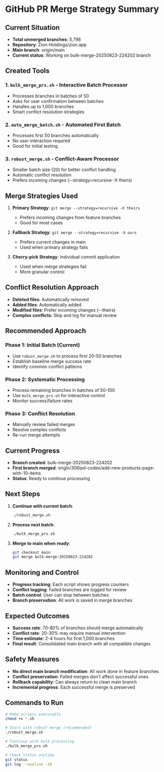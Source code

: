 # GitHub PR Merge Strategy Summary

## Current Situation
- **Total unmerged branches**: 5,798
- **Repository**: Zion-Holdings/zion.app
- **Main branch**: origin/main
- **Current status**: Working on bulk-merge-20250823-224202 branch

## Created Tools

### 1. `bulk_merge_prs.sh` - Interactive Batch Processor
- Processes branches in batches of 50
- Asks for user confirmation between batches
- Handles up to 1,000 branches
- Smart conflict resolution strategies

### 2. `auto_merge_batch.sh` - Automated First Batch
- Processes first 50 branches automatically
- No user interaction required
- Good for initial testing

### 3. `robust_merge.sh` - Conflict-Aware Processor
- Smaller batch size (20) for better conflict handling
- Automatic conflict resolution
- Prefers incoming changes (--strategy=recursive -X theirs)

## Merge Strategies Used

1. **Primary Strategy**: `git merge --strategy=recursive -X theirs`
   - Prefers incoming changes from feature branches
   - Good for most cases

2. **Fallback Strategy**: `git merge --strategy=recursive -X ours`
   - Prefers current changes in main
   - Used when primary strategy fails

3. **Cherry-pick Strategy**: Individual commit application
   - Used when merge strategies fail
   - More granular control

## Conflict Resolution Approach

- **Deleted files**: Automatically removed
- **Added files**: Automatically added
- **Modified files**: Prefer incoming changes (--theirs)
- **Complex conflicts**: Skip and log for manual review

## Recommended Approach

### Phase 1: Initial Batch (Current)
- Use `robust_merge.sh` to process first 20-50 branches
- Establish baseline merge success rate
- Identify common conflict patterns

### Phase 2: Systematic Processing
- Process remaining branches in batches of 50-100
- Use `bulk_merge_prs.sh` for interactive control
- Monitor success/failure rates

### Phase 3: Conflict Resolution
- Manually review failed merges
- Resolve complex conflicts
- Re-run merge attempts

## Current Progress

- **Branch created**: bulk-merge-20250823-224202
- **First branch merged**: origin/306ipd-codex/add-new-products-page-with-10-items
- **Status**: Ready to continue processing

## Next Steps

1. **Continue with current batch**:
   ```bash
   ./robust_merge.sh
   ```

2. **Process next batch**:
   ```bash
   ./bulk_merge_prs.sh
   ```

3. **Merge to main when ready**:
   ```bash
   git checkout main
   git merge bulk-merge-20250823-224202
   ```

## Monitoring and Control

- **Progress tracking**: Each script shows progress counters
- **Conflict logging**: Failed branches are logged for review
- **Batch control**: User can stop between batches
- **Branch preservation**: All work is saved in merge branches

## Expected Outcomes

- **Success rate**: 70-80% of branches should merge automatically
- **Conflict rate**: 20-30% may require manual intervention
- **Time estimate**: 2-4 hours for first 1,000 branches
- **Final result**: Consolidated main branch with all compatible changes

## Safety Measures

- **No direct main branch modification**: All work done in feature branches
- **Conflict preservation**: Failed merges don't affect successful ones
- **Rollback capability**: Can always return to clean main branch
- **Incremental progress**: Each successful merge is preserved

## Commands to Run

```bash
# Make scripts executable
chmod +x *.sh

# Start with robust merge (recommended)
./robust_merge.sh

# Continue with bulk processing
./bulk_merge_prs.sh

# Check status anytime
git status
git log --oneline -10
```
